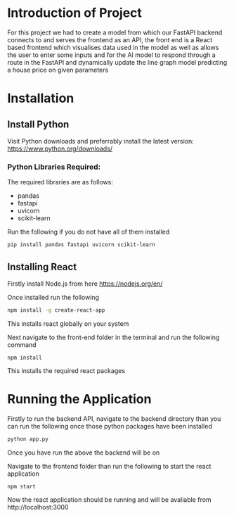 # Introduction of Project
For this project we had to create a model from which our FastAPI backend connects to and serves the frontend as an API,
the front end is a React based frontend which visualises data used in the model as well as allows the user to enter some inputs and for the AI model to respond through a route in the FastAPI and dynamically update the line graph model predicting a house price on given parameters

# Installation

## Install Python

Visit Python downloads and preferrably install the latest version: https://www.python.org/downloads/

### Python Libraries Required:

The required libraries are as follows: 

- pandas
- fastapi
- uvicorn
- scikit-learn

Run the following if you do not have all of them installed

```bash
pip install pandas fastapi uvicorn scikit-learn
```

## Installing React

Firstly install Node.js from here https://nodejs.org/en/

Once installed run the following

```bash
npm install -g create-react-app  
```

This installs react globally on your system

Next navigate to the front-end folder in the terminal and run the following command

```
npm install
```

This installs the required react packages


# Running the Application
Firstly to run the backend API, navigate to the backend directory than you can run the following once those python packages have been installed

```bash
python app.py
```

Once you have run the above the backend will be on

Navigate to the frontend folder than run the following to start the react application

```bash
npm start
```

Now the react application should be running and will be avaliable from http://localhost:3000